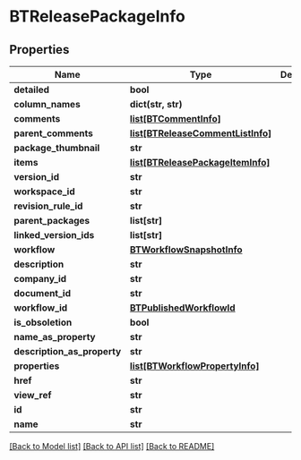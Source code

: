 # BTReleasePackageInfo

## Properties
Name | Type | Description | Notes
------------ | ------------- | ------------- | -------------
**detailed** | **bool** |  | [optional] 
**column_names** | **dict(str, str)** |  | [optional] 
**comments** | [**list[BTCommentInfo]**](BTCommentInfo.md) |  | [optional] 
**parent_comments** | [**list[BTReleaseCommentListInfo]**](BTReleaseCommentListInfo.md) |  | [optional] 
**package_thumbnail** | **str** |  | [optional] 
**items** | [**list[BTReleasePackageItemInfo]**](BTReleasePackageItemInfo.md) |  | [optional] 
**version_id** | **str** |  | [optional] 
**workspace_id** | **str** |  | [optional] 
**revision_rule_id** | **str** |  | [optional] 
**parent_packages** | **list[str]** |  | [optional] 
**linked_version_ids** | **list[str]** |  | [optional] 
**workflow** | [**BTWorkflowSnapshotInfo**](BTWorkflowSnapshotInfo.md) |  | [optional] 
**description** | **str** |  | [optional] 
**company_id** | **str** |  | [optional] 
**document_id** | **str** |  | [optional] 
**workflow_id** | [**BTPublishedWorkflowId**](BTPublishedWorkflowId.md) |  | [optional] 
**is_obsoletion** | **bool** |  | [optional] 
**name_as_property** | **str** |  | [optional] 
**description_as_property** | **str** |  | [optional] 
**properties** | [**list[BTWorkflowPropertyInfo]**](BTWorkflowPropertyInfo.md) |  | [optional] 
**href** | **str** |  | [optional] 
**view_ref** | **str** |  | [optional] 
**id** | **str** |  | [optional] 
**name** | **str** |  | [optional] 

[[Back to Model list]](../README.md#documentation-for-models) [[Back to API list]](../README.md#documentation-for-api-endpoints) [[Back to README]](../README.md)


